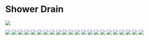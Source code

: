 # Shower Drain

![](images/IMG_3936.jpg)

![](images/IMG_3939.jpg)
![](images/IMG_3940.jpg)
![](images/IMG_3941.jpg)
![](images/IMG_3951.jpg)
![](images/IMG_4005.jpg)
![](images/IMG_4006.jpg)
![](images/IMG_4011.jpg)
![](images/IMG_4012.jpg)
![](images/IMG_4035.jpg)
![](images/IMG_4074.jpg)
![](images/IMG_4168.jpg)
![](images/IMG_4189.jpg)
![](images/IMG_4193.jpg)
![](images/IMG_4248.jpg)
![](images/IMG_4254.jpg)
![](images/IMG_4255.jpg)
![](images/IMG_4257.jpg)
![](images/IMG_4259.jpg)
![](images/IMG_4260.jpg)
![](images/IMG_4275.jpg)
![](images/IMG_4304.jpg)
![](images/IMG_4648.jpg)

